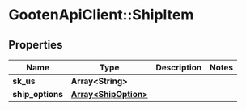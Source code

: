 # GootenApiClient::ShipItem

## Properties
Name | Type | Description | Notes
------------ | ------------- | ------------- | -------------
**sk_us** | **Array&lt;String&gt;** |  | 
**ship_options** | [**Array&lt;ShipOption&gt;**](ShipOption.md) |  | 


